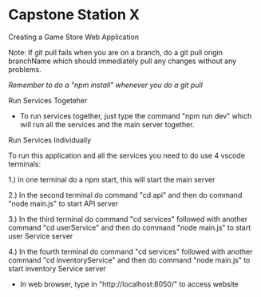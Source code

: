 # Capstone Station X
Creating a Game Store Web Application

Note: If git pull fails when you are on a branch, do a git pull origin branchName which should immediately pull any changes without any problems.

*Remember to do a "npm install" whenever you do a git pull*

Run Services Togeteher

- To run services together, just type the command "npm run dev" which will run all the services and the main server together. 

Run Services Individually  

To run this application and all the services you need to do use 4 vscode terminals:

1.) In one terminal do a npm start, this will start the main server

2.) In the second terminal do command "cd api" and then do command "node main.js" to start API server

3.) In the third terminal do command "cd services" followed with another command "cd userService" and then do command "node main.js" to start user Service server

4.) In the fourth terminal do command "cd services" followed with another command "cd inventoryService" and then do command "node main.js" to start inventory Service server


- In web browser, type in "http://localhost:8050/" to access website
